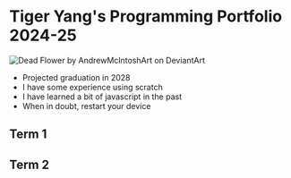 # Tiger Yang's Programming Portfolio 2024-25

 <img src="https://encrypted-tbn0.gstatic.com/images?q=tbn:ANd9GcS2XF_TUL9I0KUoQf1hMhRdydnyho2h1BapXVfG3tORY2xYT4-2D82malSNwIfJSkAOqD0&amp;usqp=CAU" alt="Dead Flower by AndrewMcIntoshArt on DeviantArt"/>

 * Projected graduation in 2028
 * I have some experience using scratch 
 * I have learned a bit of javascript in the past
 * When in doubt, restart your device

## Term 1 

## Term 2
